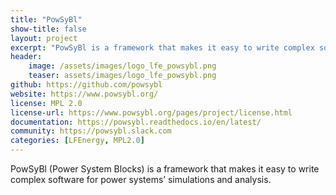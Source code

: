 ```yaml
---
title: "PowSyBl"
show-title: false
layout: project
excerpt: "PowSyBl is a framework that makes it easy to write complex software for power systems’ simulations and analysis."
header:
    image: /assets/images/logo_lfe_powsybl.png
    teaser: assets/images/logo_lfe_powsybl.png
github: https://github.com/powsybl
website: https://www.powsybl.org/
license: MPL 2.0
license-url: https://www.powsybl.org/pages/project/license.html
documentation: https://powsybl.readthedocs.io/en/latest/
community: https://powsybl.slack.com
categories: [LFEnergy, MPL2.0]
---
```


PowSyBl (Power System Blocks) is a framework that makes it easy to write complex software for power systems’ simulations and analysis.
